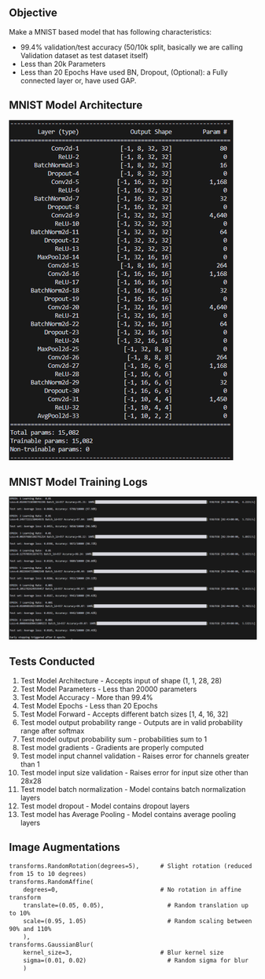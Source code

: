 ## Objective

Make a MNIST based model that has following characteristics:
 - 99.4% validation/test accuracy (50/10k split, basically we are calling Validation dataset as test dataset itself)
 - Less than 20k Parameters 
 - Less than 20 Epochs
Have used BN, Dropout,
(Optional): a Fully connected layer or, have used GAP. 

## MNIST Model Architecture
![alt text](image-1.png)

## MNIST Model Training Logs

![alt text](image.png)

## Tests Conducted
 1. Test Model Architecture - Accepts input of shape (1, 1, 28, 28)
 2. Test Model Parameters - Less than 20000 parameters
 3. Test Model Accuracy - More than 99.4%
 4. Test Model Epochs - Less than 20 Epochs
 5. Test Model Forward - Accepts different batch sizes [1, 4, 16, 32]
 6. Test model output probability range - Outputs are in valid probability range after softmax 
 7. Test model output probability sum - probabilities sum to 1
 8. Test model gradients - Gradients are properly computed  
 9. Test model input channel validation - Raises error for channels greater than 1
 10. Test model input size validation - Raises error for input size other than 28x28
 11. Test model batch normalization - Model contains batch normalization layers
 12. Test model dropout - Model contains dropout layers
 13. Test model has Average Pooling - Model contains average pooling layers


## Image Augmentations

    transforms.RandomRotation(degrees=5),      # Slight rotation (reduced from 15 to 10 degrees)
    transforms.RandomAffine(
        degrees=0,                             # No rotation in affine transform
        translate=(0.05, 0.05),                  # Random translation up to 10%
        scale=(0.95, 1.05)                       # Random scaling between 90% and 110%
        ),
    transforms.GaussianBlur(
        kernel_size=3,                         # Blur kernel size
        sigma=(0.01, 0.02)                       # Random sigma for blur
        )

